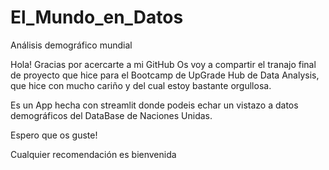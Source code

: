# El_Mundo_en_Datos
Análisis demográfico mundial

Hola! Gracias por acercarte a mi GitHub
Os voy a compartir el tranajo final de proyecto que hice para el Bootcamp de UpGrade Hub de Data Analysis, que hice con mucho cariño y del cual estoy bastante orgullosa.

Es un App hecha con streamlit donde podeis echar un vistazo a datos demográficos del DataBase de Naciones Unidas.

Espero que os guste!

Cualquier recomendación es bienvenida
